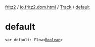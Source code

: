 [fritz2](../../index.md) / [io.fritz2.dom.html](../index.md) / [Track](index.md) / [default](./default.md)

# default

`var default: Flow<`[`Boolean`](https://kotlinlang.org/api/latest/jvm/stdlib/kotlin/-boolean/index.html)`>`